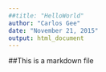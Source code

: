 ```yaml
---
##title: "HelloWorld"
author: "Carlos Gee"
date: "November 21, 2015"
output: html_document
---
```


##This is a markdown file